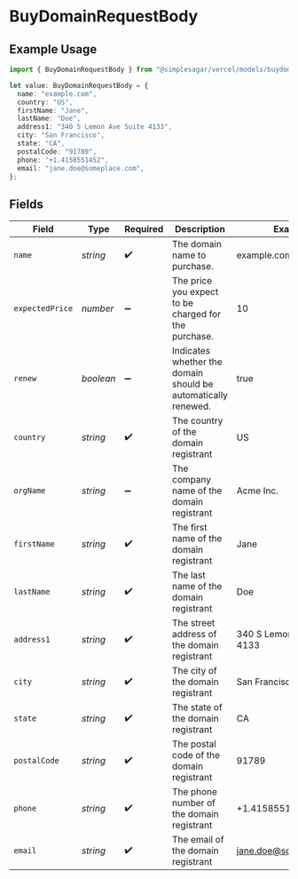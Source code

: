# BuyDomainRequestBody

## Example Usage

```typescript
import { BuyDomainRequestBody } from "@simplesagar/vercel/models/buydomainop.js";

let value: BuyDomainRequestBody = {
  name: "example.com",
  country: "US",
  firstName: "Jane",
  lastName: "Doe",
  address1: "340 S Lemon Ave Suite 4133",
  city: "San Francisco",
  state: "CA",
  postalCode: "91789",
  phone: "+1.4158551452",
  email: "jane.doe@someplace.com",
};
```

## Fields

| Field                                                         | Type                                                          | Required                                                      | Description                                                   | Example                                                       |
| ------------------------------------------------------------- | ------------------------------------------------------------- | ------------------------------------------------------------- | ------------------------------------------------------------- | ------------------------------------------------------------- |
| `name`                                                        | *string*                                                      | :heavy_check_mark:                                            | The domain name to purchase.                                  | example.com                                                   |
| `expectedPrice`                                               | *number*                                                      | :heavy_minus_sign:                                            | The price you expect to be charged for the purchase.          | 10                                                            |
| `renew`                                                       | *boolean*                                                     | :heavy_minus_sign:                                            | Indicates whether the domain should be automatically renewed. | true                                                          |
| `country`                                                     | *string*                                                      | :heavy_check_mark:                                            | The country of the domain registrant                          | US                                                            |
| `orgName`                                                     | *string*                                                      | :heavy_minus_sign:                                            | The company name of the domain registrant                     | Acme Inc.                                                     |
| `firstName`                                                   | *string*                                                      | :heavy_check_mark:                                            | The first name of the domain registrant                       | Jane                                                          |
| `lastName`                                                    | *string*                                                      | :heavy_check_mark:                                            | The last name of the domain registrant                        | Doe                                                           |
| `address1`                                                    | *string*                                                      | :heavy_check_mark:                                            | The street address of the domain registrant                   | 340 S Lemon Ave Suite 4133                                    |
| `city`                                                        | *string*                                                      | :heavy_check_mark:                                            | The city of the domain registrant                             | San Francisco                                                 |
| `state`                                                       | *string*                                                      | :heavy_check_mark:                                            | The state of the domain registrant                            | CA                                                            |
| `postalCode`                                                  | *string*                                                      | :heavy_check_mark:                                            | The postal code of the domain registrant                      | 91789                                                         |
| `phone`                                                       | *string*                                                      | :heavy_check_mark:                                            | The phone number of the domain registrant                     | +1.4158551452                                                 |
| `email`                                                       | *string*                                                      | :heavy_check_mark:                                            | The email of the domain registrant                            | jane.doe@someplace.com                                        |